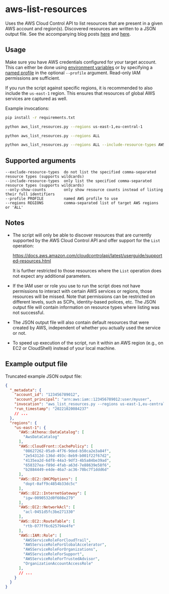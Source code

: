 # aws-list-resources

Uses the AWS Cloud Control API to list resources that are present in a given AWS account and region(s). Discovered resources are written to a JSON output file. See the accompanying blog posts [here](https://medium.com/@michael.kirchner/how-to-list-all-resources-in-your-aws-account-c3f18061f71b) and [here](https://medium.com/@michael.kirchner/exploring-aws-resource-explorer-825498b5307d).


## Usage

Make sure you have AWS credentials configured for your target account. This can either be done using [environment variables](https://docs.aws.amazon.com/cli/latest/userguide/cli-configure-envvars.html) or by specifying a [named profile](https://docs.aws.amazon.com/cli/latest/userguide/cli-configure-files.html) in the optional `--profile` argument. Read-only IAM permissions are sufficient. 

If you run the script against specific regions, it is recommended to also include the `us-east-1` region. This ensures that resources of global AWS services are captured as well.

Example invocations:

```bash
pip install -r requirements.txt

python aws_list_resources.py --regions us-east-1,eu-central-1

python aws_list_resources.py --regions ALL

python aws_list_resources.py --regions ALL --include-resource-types AWS::EC2::*,AWS::DynamoDB::* --exclude-resource-types AWS::EC2::DHCPOptions,AWS::EC2::VPCGatewayAttachment
```


## Supported arguments

```
--exclude-resource-types  do not list the specified comma-separated resource types (supports wildcards)
--include-resource-types  only list the specified comma-separated resource types (supports wildcards)
--only-show-counts        only show resource counts instead of listing their full identifiers
--profile PROFILE         named AWS profile to use
--regions REGIONS         comma-separated list of target AWS regions or 'ALL'
```


## Notes

* The script will only be able to discover resources that are currently supported by the AWS Cloud Control API and offer support for the `List` operation:

  https://docs.aws.amazon.com/cloudcontrolapi/latest/userguide/supported-resources.html
  
  It is further restricted to those resources where the `List` operation does not expect any additional parameters.

* If the IAM user or role you use to run the script does not have permissions to interact with certain AWS services or regions, those resources will be missed. Note that permissions can be restricted on different levels, such as SCPs, identity-based polices, etc. The JSON output file will contain information on resource types where listing was not successful.

* The JSON output file will also contain default resources that were created by AWS, independent of whether you actually used the service or not.

* To speed up execution of the script, run it within an AWS region (e.g., on EC2 or CloudShell) instead of your local machine.


## Example output file

Truncated example JSON output file:
```json
{
  "_metadata": {
    "account_id": "123456789012",
    "account_principal": "arn:aws:iam::123456789012:user/myuser",
    "invocation": "aws_list_resources.py --regions us-east-1,eu-central-1",
    "run_timestamp": "20221020084237"
    // ...
  },
  "regions": {
    "us-east-1": {
      "AWS::Athena::DataCatalog": [
        "AwsDataCatalog"
      ],
      "AWS::CloudFront::CachePolicy": [
        "08627262-05a9-4f76-9ded-b50ca2e3a84f",
        "2e54312d-136d-493c-8eb9-b001f22f67d2",
        "4135ea2d-6df8-44a3-9df3-4b5a84be39ad",
        "658327ea-f89d-4fab-a63d-7e88639e58f6",
        "b2884449-e4de-46a7-ac36-70bc7f1ddd6d"
      ],
      "AWS::EC2::DHCPOptions": [
        "dopt-0aff9c4854b33dc5c"
      ],
      "AWS::EC2::InternetGateway": [
        "igw-0090532d0f608e279"
      ],
      "AWS::EC2::NetworkAcl": [
        "acl-0451d5fc3be271330"
      ],
      "AWS::EC2::RouteTable": [
        "rtb-077ff6c625794e4fe"
      ],
      "AWS::IAM::Role": [
        "AWSServiceRoleForCloudTrail",
        "AWSServiceRoleForGlobalAccelerator",
        "AWSServiceRoleForOrganizations",
        "AWSServiceRoleForSupport",
        "AWSServiceRoleForTrustedAdvisor",
        "OrganizationAccountAccessRole"
      ],
      // ...
    }
  }
}
```
